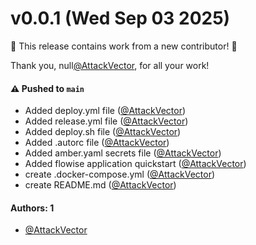 # v0.0.1 (Wed Sep 03 2025)

:tada: This release contains work from a new contributor! :tada:

Thank you, null[@AttackVector](https://github.com/AttackVector), for all your work!

#### ⚠️ Pushed to `main`

- Added deploy.yml file ([@AttackVector](https://github.com/AttackVector))
- Added release.yml file ([@AttackVector](https://github.com/AttackVector))
- Added deploy.sh file ([@AttackVector](https://github.com/AttackVector))
- Added .autorc file ([@AttackVector](https://github.com/AttackVector))
- Added amber.yaml secrets file ([@AttackVector](https://github.com/AttackVector))
- Added flowise application quickstart ([@AttackVector](https://github.com/AttackVector))
- create .docker-compose.yml ([@AttackVector](https://github.com/AttackVector))
- create README.md ([@AttackVector](https://github.com/AttackVector))

#### Authors: 1

- [@AttackVector](https://github.com/AttackVector)
